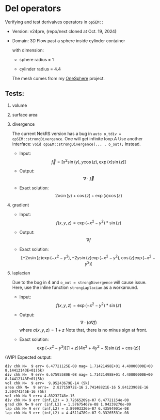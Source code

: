 # Del operators

Verifying and test derivaives operators in `opSEM::`

- Version: v24pre, (repo/next cloned at Oct. 19, 2024)

- Domain: 3D Flow past a sphere inside cylinder container

  with dimension:

   - sphere radius = 1

   - cylinder radius = 4.4

  The mesh comes from my [OneSphere](https://github.com/yslan/OneSphere) project.
 
## Tests:

1. volume

2. surface area

3. divergence

   The current NekRS version has a bug in `auto o_tdiv = opSEM::strongDivergence`.
   One will get infinite loop.A
   Use another interface: `void opSEM::strongDivergence(... , o_out);` instead.

   - Input:   
     $$\vec{f} = [x^2\sin(y), y\cos(z), \exp(x)\sin(z)]$$

   - Output:   
     $$\nabla\cdot\vec{f}$$

   - Exact solution:    
     $$2x\sin(y) + \cos(z) + \exp(x)\cos(z)$$

4. gradient

   - Input:    
     $$f(x,y,z) = \exp(-x^2-y^2) * \sin(z)$$

   - Output:   
     $$\nabla f$$

   - Exact solution: 
     $$[-2x\sin(z)\exp(-x^2-y^2), -2y\sin(z)\exp(-x^2-y^2), \cos(z)\exp(-x^2-y^2)]$$

5. laplacian

   Due to the bug in 4 and `o_out = strongDivergence` will cause issue.
   Here, use the inline function `strongLaplacian` as a workaround.

   - Input:    
     $$f(x,y,z) = \exp(-x^2-y^2) * \sin(z)$$

   - Output:   
     $$\nabla\cdot\left(a \nabla f)$$
     where $a(x,y,z) = 1+z$
     Note that, there is no minus sign at front.

   - Exact solution:    
     $$\exp(-x^2-y^2)\left[(1+z)(4x^2+4y^2-5)\sin(z) + \cos(z)\right]$$

(WIP) Expected output:
```
div chk N=  9 err= 6.47721125E-08 mag= 1.71421498E+01 4.40000000E+00 8.14412143E+01(5k)
div chk N=  9 err= 6.67595580E-08 mag= 1.71421498E+01 4.40000000E+00 8.14412143E+01(5k)
vol chk N=  9 err=  9.95243679E-14 (5k)
area chk N=  9 errs=  2.82715972E-16 2.74148821E-16 5.84123908E-16 3.50474345E-16 (5k)
vol chk N= 9 err= 4.88232748e-15
div chk N= 9 err (inf,L2) = 3.72665209e-07 6.47721154e-08
grad chk N= 9 err (inf,L2) = 1.57675467e-08 1.94239270e-09
lap chk N= 9 err (inf,L2) = 3.89993326e-07 6.43594901e-08
lap chk N= 9 err (inf,L2) = 4.45114789e-07 9.33265581e-08
```

